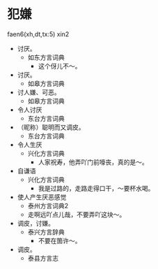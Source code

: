 # 犯嫌
faen6(xh,dt,tx:5) xin2
+ 讨厌。
  * 如东方言词典
    - 这个伢儿不～。
+ 讨厌。
  * 如皋方言词典
+ 讨人嫌、可恶。
  * 如皋方言词典
+ 令人讨厌
  * 东台方言词典
+ （昵称）聪明而又调皮。
  * 东台方言词典
+ 令人生厌
  * 兴化方言词典
    - 人家祝寿，他弄吖门前嚎丧，真的是～。
+ 自谦语
  * 兴化方言词典
    - 我是过路的，走路走得口干，～要杯水喝。
+ 使人产生厌恶感觉
  * 泰州方言词典2
  - 走啊远吖点儿哉，不要弄吖这块～。
+ 调皮，讨嫌。
  * 泰兴方言辞典
    - 不要在箇许～。
+ 调皮。
  * 泰县方言志
